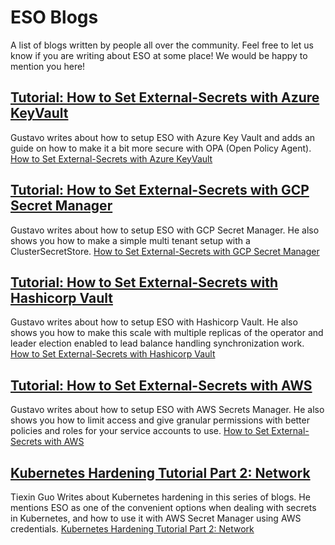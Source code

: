 # ESO Blogs

A list of blogs written by people all over the community. Feel free to let us know if you are writing about ESO at some place! We would be happy to mention you here!

## [Tutorial: How to Set External-Secrets with Azure KeyVault](https://blog.container-solutions.com/tutorial-external-secrets-with-azure-keyvault)

Gustavo writes about how to setup ESO with Azure Key Vault and adds an guide on how to make it a bit more secure with OPA (Open Policy Agent). [How to Set External-Secrets with Azure KeyVault](https://blog.container-solutions.com/tutorial-external-secrets-with-azure-keyvault)

## [Tutorial: How to Set External-Secrets with GCP Secret Manager](https://blog.container-solutions.com/tutorial-how-to-set-external-secrets-with-gcp-secret-manager)

Gustavo writes about how to setup ESO with GCP Secret Manager. He also shows you how to make a simple multi tenant setup with a ClusterSecretStore. [How to Set External-Secrets with GCP Secret Manager](https://blog.container-solutions.com/tutorial-how-to-set-external-secrets-with-gcp-secret-manager)

## [Tutorial: How to Set External-Secrets with Hashicorp Vault](https://blog.container-solutions.com/tutorialexternal-secrets-with-hashicorp-vault)

Gustavo writes about how to setup ESO with Hashicorp Vault. He also shows you how to make this scale with multiple replicas of the operator and leader election enabled to lead balance handling synchronization work. [How to Set External-Secrets with Hashicorp Vault](https://blog.container-solutions.com/tutorialexternal-secrets-with-hashicorp-vault)

## [Tutorial: How to Set External-Secrets with AWS](https://blog.container-solutions.com/tutorial-how-to-set-external-secrets-with-aws)

Gustavo writes about how to setup ESO with AWS Secrets Manager. He also shows you how to limit access and give granular permissions with better policies and roles for your service accounts to use. [How to Set External-Secrets with AWS](https://blog.container-solutions.com/tutorial-how-to-set-external-secrets-with-aws)


## [Kubernetes Hardening Tutorial Part 2: Network](https://blog.gitguardian.com/kubernetes-tutorial-part-2-network/)

Tiexin Guo Writes about Kubernetes hardening in this series of blogs. He mentions ESO as one of the convenient options when dealing with secrets in Kubernetes, and how to use it with AWS Secret Manager using AWS credentials. [Kubernetes Hardening Tutorial Part 2: Network](https://blog.gitguardian.com/kubernetes-tutorial-part-2-network/)